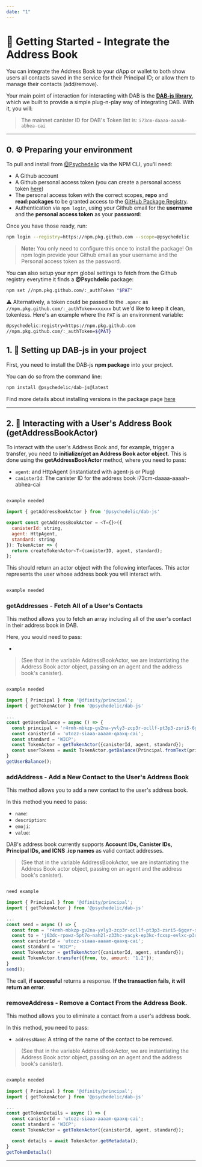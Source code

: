 ```yaml
---
date: "1"
---
```


#  📓 Getting Started - Integrate the Address Book

You can integrate the Address Book to your dApp or wallet to both show users all contacts saved in the service for their Principal ID; or allow them to manage their contacts (add/remove).

Your main point of interaction for interacting with DAB is the **[DAB-js library](https://github.com/Psychedelic/DAB-js/)**, which we built to provide a simple plug-n-play way of integrating DAB. With it, you will:

> The mainnet canister ID for DAB's Token list is: `i73cm-daaaa-aaaah-abhea-cai`

---
## 0. ⚙️ Preparing your environment

To pull and install from [@Psychedelic](https://github.com/psychedelic) via the NPM CLI, you'll need:

- A Github account
- A Github personal access token (you can create a personal access token [here](https://github.com/settings/tokens))
- The personal access token with the correct scopes, **repo** and **read:packages** to be granted access to the [GitHub Package Registry](https://docs.github.com/en/packages/working-with-a-github-packages-registry/working-with-the-npm-registry#authenticating-to-github-packages).
- Authentication via `npm login`, using your Github email for the **username** and the **personal access token** as your **password**:

Once you have those ready, run:

```bash
npm login --registry=https://npm.pkg.github.com --scope=@psychedelic
```

> **Note:** You only need to configure this once to install the package!
    On npm login provide your Github email as your username and the Personal access token as the password.

You can also setup your npm global settings to fetch from the Github registry everytime it finds a **@Psychdelic** package:

```bash
npm set //npm.pkg.github.com/:_authToken "$PAT"
```

⚠️ Alternatively, a token could be passed to the `.npmrc` as `//npm.pkg.github.com/:_authToken=xxxxxx` but we'd like to keep it clean, tokenless. Here's an example where the `PAT` is an environment variable:

```bash
@psychedelic:registry=https://npm.pkg.github.com
//npm.pkg.github.com/:_authToken=${PAT}
```

## 1. 🧰 Setting up DAB-js in your project

First, you need to install the DAB-js **npm package** into your project.

You can do so from the command line:
```js
npm install @psychedelic/dab-js@latest
```

Find more details about installing versions in the package page [here](https://github.com/Psychedelic/DAB-js/packages/987540)


---

## 2. 📓 Interacting with a User's Address Book (getAddressBookActor)

To interact with the user's Address Book and, for example, trigger a transfer, you need to **initialize/get an Address Book actor object**. This is done using the **getAddressBookActor** method, where you need to pass:

- `agent`: and HttpAgent (instantiated with agent-js or Plug)
- `canisterId`: The canister ID for the address book i73cm-daaaa-aaaah-abhea-cai

```js

example needed

import { getAddressBookActor } from '@psychedelic/dab-js'

export const getAddressBookActor = <T={}>({
  canisterId: string,
  agent: HttpAgent,
  standard: string
}): TokenActor => {
  return createTokenActor<T>(canisterID, agent, standard);
};
```

This should return an actor object with the following interfaces. This actor represents the user whose address book you will interact with.

```js

example needed

```

### getAddresses - Fetch All of a User's Contacts

This method allows you to fetch an array including all of the user's contact in their address book in DAB.

Here, you would need to pass:

- 

> (See that in the variable AddressBookActor, we are instantiating the Address Book actor object, passing on an agent and the address book's canister).

```js

example needed

import { Principal } from '@dfinity/principal';
import { getTokenActor } from '@psychedelic/dab-js'

...
const getUserBalance = async () => {
  const principal = 'r4rmh-mbkzp-gv2na-yvly3-zcp3r-ocllf-pt3p3-zsri5-6gqvr-stvs2-4ae';
  const canisterId = 'utozz-siaaa-aaaam-qaaxq-cai';
  const standard = 'WICP';
  const TokenActor = getTokenActor({canisterId, agent, standard});
  const userTokens = await TokenActor.getBalance(Principal.fromText(principal));
}
getUserBalance();
```


### addAddress - Add a New Contact to the User's Address Book

This method allows you to add a new contact to the user's address book.

In this method you need to pass:

- `name`: 
- `description`: 
- `emoji`: 
- `value`: 

DAB's address book currently supports **Account IDs, Canister IDs, Principal IDs, and ICNS .icp names** as valid contact addresses.

> (See that in the variable AddressBookActor, we are instantiating the Address Book actor object, passing on an agent and the address book's canister).

```js

need example

import { Principal } from '@dfinity/principal';
import { getTokenActor } from '@psychedelic/dab-js'

...
const send = async () => {
  const from = 'r4rmh-mbkzp-gv2na-yvly3-zcp3r-ocllf-pt3p3-zsri5-6gqvr-stvs2-4ae';
  const to = 'j63dc-rpowz-5pt7o-nah2l-z33hc-yacyk-ep3kc-fcxsp-evlxc-p3rv5-2qe'
  const canisterId = 'utozz-siaaa-aaaam-qaaxq-cai';
  const standard = 'WICP';
  const TokenActor = getTokenActor({canisterId, agent, standard});
  await TokenActor.transfer({from, to, amount: '1.2'});
}
send();
```

The call, **if successful**  returns a response. **If the transaction fails, it will return an error**.

### removeAddress - Remove a Contact From the Address Book.

This method allows you to eliminate a contact from a user's address book.

In this method, you need to pass:

- `addressName`: A string of the name of the contact to be removed.

> (See that in the variable AddressBookActor, we are instantiating the Address Book actor object, passing on an agent and the address book's canister).

```js

example needed
 
import { Principal } from '@dfinity/principal';
import { getTokenActor } from '@psychedelic/dab-js'

...
const getTokenDetails = async () => {
  const canisterId = 'utozz-siaaa-aaaam-qaaxq-cai';
  const standard = 'WICP';
  const TokenActor = getTokenActor({canisterId, agent, standard});

  const details = await TokenActor.getMetadata();
}
getTokenDetails()
```


---